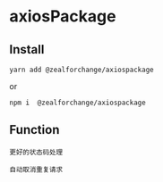 # axiosPackage

## Install

```
yarn add @zealforchange/axiospackage
```

or

```
npm i  @zealforchange/axiospackage
```

## Function

`更好的状态码处理`

`自动取消重复请求`
